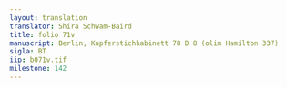 ```yaml
---
layout: translation
translator: Shira Schwam-Baird
title: folio 71v
manuscript: Berlin, Kupferstichkabinett 78 D 8 (olim Hamilton 337)
sigla: BT
iip: b071v.tif
milestone: 142
---
```

